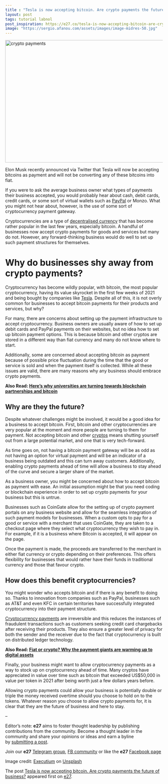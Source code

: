 ```yaml
---
title : "Tesla is now accepting bitcoin. Are crypto payments the future of business?"
layout: post
tags: tutorial labnol
post_inspiration: https://e27.co/tesla-is-now-accepting-bitcoin-are-crypto-payments-the-future-of-business-20210326/
image: "https://sergio.afanou.com/assets/images/image-midres-50.jpg"
---
```


<img loading="lazy" class="aligncenter wp-image-411199 size-full" src="https://e27.co/wp-content/uploads/2021/03/executium-tE5X6QxUimA-unsplash.jpg" alt="crypto payments" width="690" height="390" />
<p>Elon Musk recently announced via Twitter that Tesla will now be accepting bitcoins as payment and will not be converting any of these bitcoins into fiat.</p>
<p>If you were to ask the average business owner what types of payments their business accepted, you would probably hear about cash, debit cards, credit cards, or some sort of virtual wallets such as <a rel="follow" href="../fiat-or-crypto-these-payment-giants-are-warming-up-to-digital-assets-20200910/">PayPal</a> or Monzo. What you might not hear about, however, is the use of some sort of cryptocurrency payment gateway.</p>
<p>Cryptocurrencies are a type of <a rel="follow" href="../can-fintech-resolve-the-healthcare-crisis-20190215/">decentralised currency</a> that has become rather popular in the last few years, especially bitcoin. A handful of businesses now accept crypto payments for goods and services but many do not. However, any forward-thinking business would do well to set up such payment structures for themselves. </p>
<h1>Why do businesses shy away from crypto payments?</h1>
<p>Cryptocurrency has become wildly popular, with bitcoin, the most popular cryptocurrency, having its value skyrocket in the first few weeks of 2021 and being bought by companies like <a rel="follow" href="https://www.cnbc.com/2021/02/08/tesla-buys-1point5-billion-in-bitcoin.html">Tesla</a>. Despite all of this, it is not overly common for businesses to accept bitcoin payments for their products and services, but why?</p>
<p>For many, there are concerns about setting up the payment infrastructure to accept cryptocurrency. Business owners are usually aware of how to set up debit cards and PayPal payments on their websites, but no idea how to set up bitcoin payment options. This is because bitcoin and other cryptos are stored in a different way than fiat currency and many do not know where to start.</p>
<p>Additionally, some are concerned about accepting bitcoin as payment because of possible price fluctuation during the time that the good or service is sold and when the payment itself is collected. While all these issues are valid, there are many reasons why any business should embrace crypto payments.</p>
<p><strong>Also Read: <a rel="follow" href="https://e27.co/heres-why-universities-are-turning-towards-blockchain-partnerships-and-bitcoin-20210208/">Here’s why universities are turning towards blockchain partnerships and bitcoin</a></strong></p>
<h2>Why are they the future?</h2>
<p>Despite whatever challenges might be involved, it would be a good idea for a business to accept bitcoin. First, bitcoin and other cryptocurrencies are very popular at the moment and more people are turning to them for payment. Not accepting bitcoin and other <a rel="follow" href="../does-bitcoin-have-any-real-value-20190227/">cryptos</a> means shutting yourself out from a large potential market, and one that is very tech-forward. </p>
<p>As time goes on, not having a bitcoin payment gateway will be as odd as not having an option for virtual payment and will be an indicator of a business being outdated and this can turn away customers. Additionally, enabling crypto payments ahead of time will allow a business to stay ahead of the curve and secure a larger share of the market. </p>
<p>As a business owner, you might be concerned about how to accept bitcoin as payment with ease. An initial assumption might be that you need coding or blockchain experience in order to set up crypto payments for your business but this is untrue. </p>
<p>Businesses such as CoinGate allow for the setting up of crypto payment portals on any business website and allow for the seamless integration of such payment models for businesses. When a custom opts to pay for a good or service with a merchant that uses CoinGate, they are taken to a checkout page where they select what cryptocurrency they wish to pay in. For example, if it is a business where Bitcoin is accepted, it will appear on the page. </p>
<p>Once the payment is made, the proceeds are transferred to the merchant in either fiat currency or crypto depending on their preferences. This offers flexibility for businesses that would rather have their funds in traditional currency and those that favour crypto. </p>
<h2>How does this benefit cryptocurrencies?</h2>
<p>You might wonder who accepts bitcoin and if there is any benefit to doing so. Thanks to innovation from companies such as PayPal, businesses such as AT&amp;T and even KFC in certain territories have successfully integrated cryptocurrency into their payment structure. </p>
<p><a rel="follow" href="../the-compelling-case-for-cryptopayments-in-asia-20190921/">Cryptocurrency payments</a> are irreversible and this reduces the instances of fraudulent transactions such as customers seeking credit card chargebacks after receiving their products. They also ensure a greater level of privacy for both the sender and the receiver due to the fact that cryptocurrency is built on distributed ledger technology.</p>
<p><strong>Also Read: <a rel="follow" href="https://e27.co/fiat-or-crypto-these-payment-giants-are-warming-up-to-digital-assets-20200910/">Fiat or crypto? Why the payment giants are warming up to digital assets</a></strong></p>
<p>Finally, your business might want to allow cryptocurrency payments as a way to stock up on cryptocurrency ahead of time. Many cryptos have appreciated in value over time such as bitcoin that exceeded US$50,000 in value per token in 2021 after being worth just a few dollars years before. </p>
<p>Allowing crypto payments could allow your business is potentially double or triple the money received overtime should you choose to hold on to the tokens. Whatever reason you choose to allow crypto payments for, it is clear that they are the future of business and here to stay.</p>
<p>&#8211;</p>
<p class="p1"><span class="s1">Editor’s note: <strong>e27</strong> aims to foster thought leadership by publishing contributions from the community. Become a thought leader in the community and share your opinions or ideas and earn a byline by <a rel="follow" href="https://e27.co/contributor"><span class="s2">submitting a post</span></a>.</span></p>
<p class="p1"><span class="s1">Join our <strong>e27</strong> <a rel="follow" href="https://t.me/joinchat/HmTbfBcGCZeykhM8NOlQ-g"><span class="s2">Telegram group</span></a>, <a rel="follow" href="https://www.facebook.com/groups/e27co/permalink/886904662065955/">FB community</a> or like the <strong>e27</strong> <a rel="follow" href="https://www.facebook.com/e27/?ref=your_pages"><span class="s2">Facebook page</span></a></span></p>
<p>Image credit: <a rel="follow" href="https://unsplash.com/@executium?utm_source=unsplash&amp;utm_medium=referral&amp;utm_content=creditCopyText">Executium</a> on <a rel="follow" href="https://unsplash.com/s/photos/crypto-payments?utm_source=unsplash&amp;utm_medium=referral&amp;utm_content=creditCopyText">Unsplash</a></p>
<p>The post <a rel="nofollow" href="https://e27.co/tesla-is-now-accepting-bitcoin-are-crypto-payments-the-future-of-business-20210326/">Tesla is now accepting bitcoin. Are crypto payments the future of business?</a> appeared first on <a rel="nofollow" href="https://e27.co">e27</a>.</p>
